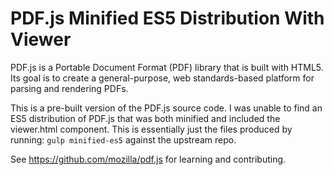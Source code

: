 # PDF.js Minified ES5 Distribution With Viewer

PDF.js is a Portable Document Format (PDF) library that is built with HTML5. Its goal is to create a general-purpose, web standards-based platform for parsing and rendering PDFs.

This is a pre-built version of the PDF.js source code. I was unable to find an ES5 distribution of PDF.js that was both minified and included the viewer.html component.  This is essentially just the files produced by running: `gulp minified-es5` against the upstream repo.

See https://github.com/mozilla/pdf.js for learning and contributing.
